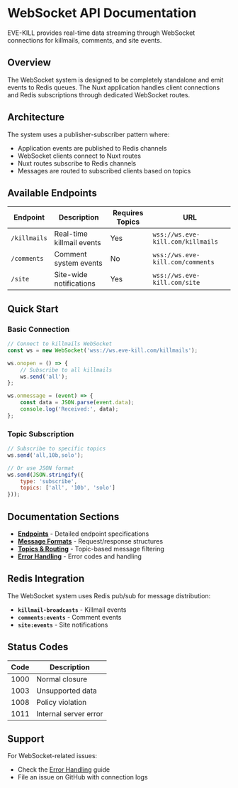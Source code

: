 # WebSocket API Documentation

EVE-KILL provides real-time data streaming through WebSocket connections for killmails, comments, and site events.

## Overview

The WebSocket system is designed to be completely standalone and emit events to Redis queues. The Nuxt application handles client connections and Redis subscriptions through dedicated WebSocket routes.

## Architecture

The system uses a publisher-subscriber pattern where:
- Application events are published to Redis channels
- WebSocket clients connect to Nuxt routes
- Nuxt routes subscribe to Redis channels
- Messages are routed to subscribed clients based on topics

## Available Endpoints

| Endpoint | Description | Requires Topics | URL |
|----------|-------------|-----------------|-----|
| `/killmails` | Real-time killmail events | Yes | `wss://ws.eve-kill.com/killmails` |
| `/comments` | Comment system events | No | `wss://ws.eve-kill.com/comments` |
| `/site` | Site-wide notifications | Yes | `wss://ws.eve-kill.com/site` |

## Quick Start

### Basic Connection

```javascript
// Connect to killmails WebSocket
const ws = new WebSocket('wss://ws.eve-kill.com/killmails');

ws.onopen = () => {
    // Subscribe to all killmails
    ws.send('all');
};

ws.onmessage = (event) => {
    const data = JSON.parse(event.data);
    console.log('Received:', data);
};
```

### Topic Subscription

```javascript
// Subscribe to specific topics
ws.send('all,10b,solo');

// Or use JSON format
ws.send(JSON.stringify({
    type: 'subscribe',
    topics: ['all', '10b', 'solo']
}));
```

## Documentation Sections

- **[Endpoints](./endpoints.md)** - Detailed endpoint specifications
- **[Message Formats](./message-formats.md)** - Request/response structures
- **[Topics & Routing](./topics.md)** - Topic-based message filtering
- **[Error Handling](./error-handling.md)** - Error codes and handling

## Redis Integration

The WebSocket system uses Redis pub/sub for message distribution:

- **`killmail-broadcasts`** - Killmail events
- **`comments:events`** - Comment events
- **`site:events`** - Site notifications

## Status Codes

| Code | Description |
|------|-------------|
| 1000 | Normal closure |
| 1003 | Unsupported data |
| 1008 | Policy violation |
| 1011 | Internal server error |

## Support

For WebSocket-related issues:

- Check the [Error Handling](./error-handling.md) guide
- File an issue on GitHub with connection logs
